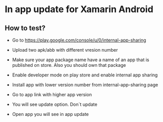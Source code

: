 # In app update for Xamarin Android

## How to test?
* Go to https://play.google.com/console/u/0/internal-app-sharing
* Upload two apk/abb with different vresion number

* Make sure your app package name have a name of an app that is published on store. Also you should own that package

* Enable developer mode on play store and enable internal app sharing 
* Install app with lower version number from  internal-app-sharing page 
* Go to app link with higher app version 
* You will see update option. Don´t update
* Open app you will see in app update



